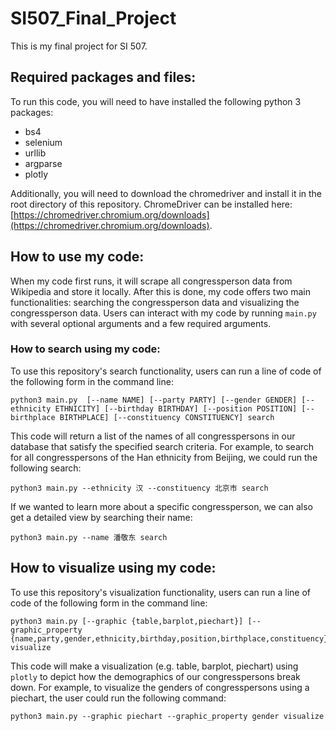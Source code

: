 # SI507_Final_Project
This is my final project for SI 507.

## Required packages and files:
To run this code, you will need to have installed the following python 3 packages:
* bs4
* selenium
* urllib
* argparse
* plotly


Additionally, you will need to download the chromedriver and install it in the root directory of this repository. ChromeDriver can be installed here: [https://chromedriver.chromium.org/downloads](https://chromedriver.chromium.org/downloads).

## How to use my code:
When my code first runs, it will scrape all congressperson data from Wikipedia and store it locally. After this is done, my code offers two main functionalities: searching the congressperson data and visualizing the congressperson data. Users can interact with my code by running `main.py` with several optional arguments and a few required arguments. 

### How to search using my code:
To use this repository's search functionality, users can run a line of code of the following form in the command line:
```
python3 main.py  [--name NAME] [--party PARTY] [--gender GENDER] [--ethnicity ETHNICITY] [--birthday BIRTHDAY] [--position POSITION] [--birthplace BIRTHPLACE] [--constituency CONSTITUENCY] search
```
This code will return a list of the names of all congresspersons in our database that satisfy the specified search criteria. For example, to search for all congresspersons of the Han ethnicity from Beijing, we could run the following search:
```
python3 main.py --ethnicity 汉 --constituency 北京市 search
```
If we wanted to learn more about a specific congressperson, we can also get a detailed view by searching their name:
```
python3 main.py --name 潘敬东 search
```
## How to visualize using my code:
To use this repository's visualization functionality, users can run a line of code of the following form in the command line:
```
python3 main.py [--graphic {table,barplot,piechart}] [--graphic_property {name,party,gender,ethnicity,birthday,position,birthplace,constituency}] visualize
```
This code will make a visualization (e.g. table, barplot, piechart) using `plotly` to depict how the demographics of our congresspersons break down. For example, to visualize the genders of congresspersons using a piechart, the user could run the following command:
```
python3 main.py --graphic piechart --graphic_property gender visualize
```


